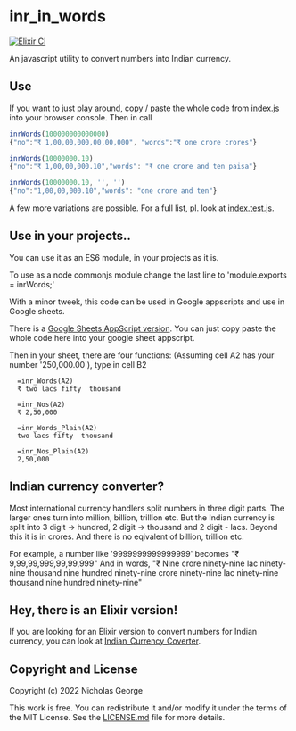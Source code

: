 # inr_in_words
[![Elixir CI](https://github.com/nicholas-george/Indian-Currency-Converter/actions/workflows/elixir.yml/badge.svg)](https://github.com/nicholas-george/Indian-Currency-Converter/actions/workflows/elixir.yml)

An javascript utility to convert numbers into Indian currency.

## Use

If you want to just play around, copy / paste the whole code from [index.js](https://github.com/nicholas-george/inr_in_words/blob/master/index.js) into your browser console. Then in call
```javascript
inrWords(100000000000000)
{"no":"₹ 1,00,00,000,00,00,000", "words":"₹ one crore crores"}

inrWords(10000000.10)
{"no":"₹ 1,00,00,000.10","words": "₹ one crore and ten paisa"}

inrWords(10000000.10, '', '')
{"no":"1,00,00,000.10","words": "one crore and ten"}

```
A few more variations are possible. For a full list, pl. look at [index.test.js](https://github.com/nicholas-george/inr_in_words/blob/master/index.test.js).

## Use in your projects..

You can  use it as an ES6 module, in your projects as it is.

To use as a node commonjs module change the last line to 'module.exports = inrWords;'

With a minor tweek, this code can be used in Google appscripts and use in Google sheets.

There is a [Google Sheets AppScript version](https://github.com/nicholas-george/inr_in_words/blob/master/googleAppScript.js). You can just copy paste the whole code here into your google sheet appscript.

Then in your sheet, there are four functions: 
  (Assuming cell A2 has your number '250,000.00'), type in cell B2

  ```Appscript
    =inr_Words(A2) 
    ₹ two lacs fifty  thousand

    =inr_Nos(A2)
    ₹ 2,50,000

    =inr_Words_Plain(A2)
    two lacs fifty  thousand
    
    =inr_Nos_Plain(A2)
    2,50,000
  ```


## Indian currency converter?

Most international currency handlers split numbers in three digit parts. The larger ones turn into million, billion, trillion etc. But the Indian currency is split into 3 digit -> hundred, 2 digit -> thousand and 2 digit - lacs. Beyond this it is in crores. And there is no eqivalent of billion, trillion etc. 

  For example, 
  a number like '9999999999999999' becomes "₹ 9,99,99,999,99,99,999"
  And in words, "₹ Nine crore ninety-nine lac ninety-nine thousand nine hundred ninety-nine crore ninety-nine lac ninety-nine thousand nine hundred ninety-nine"

## Hey, there is an Elixir version!

If you are looking for an Elixir version to convert numbers for Indian currency, you can look at [Indian_Currency_Coverter](https://github.com/nicholas-george/Indian-Currency-Converter).

## Copyright and License

Copyright (c) 2022 Nicholas George

This work is free. You can redistribute it and/or modify it under the terms of the MIT License. See the [LICENSE.md](https://github.com/nicholas-george/inr_in_words/blob/master/LICENSE) file for more details.